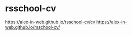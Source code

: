 # rsschool-cv
https://alex-in-web.github.io/rsschool-cv/cv
https://alex-in-web.github.io/rsschool-cv/